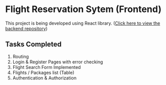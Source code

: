 # Flight Reservation Sytem (Frontend)

This project is being developed using React library.
([Click here to view the backend repository](https://github.com/CachingNik/CP2-FRS-Backend))

## Tasks Completed

1. Routing
2. Login & Register Pages with error checking
3. Flight Search Form Implemented
4. Flights / Packages list (Table)
5. Authentication & Authorization
